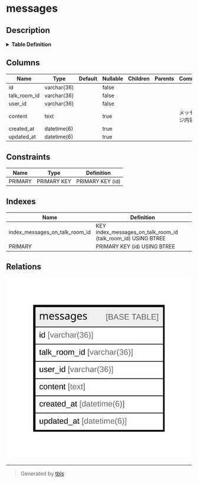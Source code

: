 # messages

## Description

<details>
<summary><strong>Table Definition</strong></summary>

```sql
CREATE TABLE `messages` (
  `id` varchar(36) NOT NULL,
  `talk_room_id` varchar(36) NOT NULL,
  `user_id` varchar(36) NOT NULL,
  `content` text COMMENT 'メッセージ内容',
  `created_at` datetime(6) DEFAULT NULL,
  `updated_at` datetime(6) DEFAULT NULL,
  PRIMARY KEY (`id`),
  KEY `index_messages_on_talk_room_id` (`talk_room_id`)
) ENGINE=InnoDB DEFAULT CHARSET=utf8mb4
```

</details>

## Columns

| Name | Type | Default | Nullable | Children | Parents | Comment |
| ---- | ---- | ------- | -------- | -------- | ------- | ------- |
| id | varchar(36) |  | false |  |  |  |
| talk_room_id | varchar(36) |  | false |  |  |  |
| user_id | varchar(36) |  | false |  |  |  |
| content | text |  | true |  |  | メッセージ内容 |
| created_at | datetime(6) |  | true |  |  |  |
| updated_at | datetime(6) |  | true |  |  |  |

## Constraints

| Name | Type | Definition |
| ---- | ---- | ---------- |
| PRIMARY | PRIMARY KEY | PRIMARY KEY (id) |

## Indexes

| Name | Definition |
| ---- | ---------- |
| index_messages_on_talk_room_id | KEY index_messages_on_talk_room_id (talk_room_id) USING BTREE |
| PRIMARY | PRIMARY KEY (id) USING BTREE |

## Relations

![er](messages.svg)

---

> Generated by [tbls](https://github.com/k1LoW/tbls)
